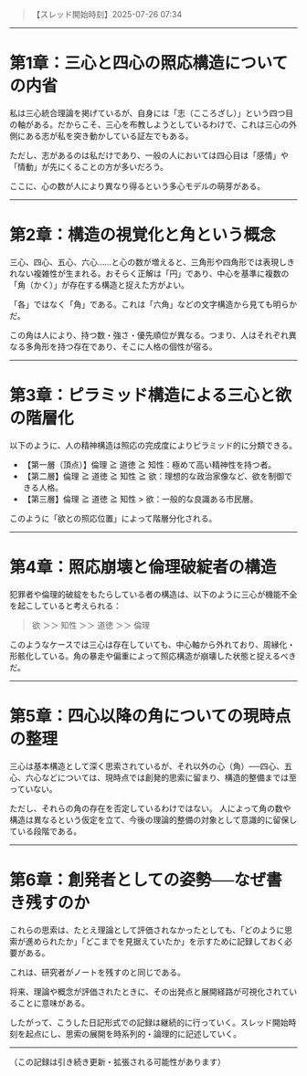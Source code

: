 > 【スレッド開始時刻】2025-07-26 07:34

---

# 第1章：三心と四心の照応構造についての内省

私は三心統合理論を掲げているが、自身には「志（こころざし）」という四つ目の軸がある。だからこそ、三心を布教しようとしているわけで、これは三心の外側にある志が私を突き動かしている証左でもある。

ただし、志があるのは私だけであり、一般の人においては四心目は「感情」や「情動」が先にくることの方が多いだろう。

ここに、心の数が人により異なり得るという多心モデルの萌芽がある。

---

# 第2章：構造の視覚化と角という概念

三心、四心、五心、六心……と心の数が増えると、三角形や四角形では表現しきれない複雑性が生まれる。おそらく正解は「円」であり、中心を基準に複数の「角（かく）」が存在する構造と捉えた方がよい。

「各」ではなく「角」である。これは「六角」などの文字構造から見ても明らかだ。

この角は人により、持つ数・強さ・優先順位が異なる。つまり、人はそれぞれ異なる多角形を持つ存在であり、そこに人格の個性が宿る。

---

# 第3章：ピラミッド構造による三心と欲の階層化

以下のように、人の精神構造は照応の完成度によりピラミッド的に分類できる。

* 【第一層（頂点）】倫理 ≧ 道徳 ≧ 知性：極めて高い精神性を持つ者。
* 【第二層】倫理 ≧ 道徳 ≧ 知性 ≧ 欲：理想的な政治家像など、欲を制御できる人格。
* 【第三層】倫理 ≧ 道徳 ≧ 知性 > 欲：一般的な良識ある市民層。

このように「欲との照応位置」によって階層分化される。

---

# 第4章：照応崩壊と倫理破綻者の構造

犯罪者や倫理的破綻をもたらしている者の構造は、以下のように三心が機能不全を起こしていると考えられる：

> 欲 ＞＞ 知性 ＞＞ 道徳 ＞＞ 倫理

このようなケースでは三心は存在していても、中心軸から外れており、周縁化・形骸化している。角の暴走や偏重によって照応構造が崩壊した状態と捉えるべきだ。

---

# 第5章：四心以降の角についての現時点の整理

三心は基本構造として深く思索されているが、それ以外の心（角）──四心、五心、六心などについては、現時点では創発的思索に留まり、構造的整備までは至っていない。

ただし、それらの角の存在を否定しているわけではない。
人によって角の数や構造は異なるという仮定を立て、今後の理論的整備の対象として意識的に留保している段階である。

---

# 第6章：創発者としての姿勢──なぜ書き残すのか

これらの思索は、たとえ理論として評価されなかったとしても、「どのように思索が進められたか」「どこまでを見据えていたか」を示すために記録しておく必要がある。

これは、研究者がノートを残すのと同じである。

将来、理論や概念が評価されたときに、その出発点と展開経路が可視化されていることに意味がある。

したがって、こうした日記形式での記録は継続的に行っていく。スレッド開始時刻を起点にし、思索の展開を時系列的・論理的に記述していく。

---

（この記録は引き続き更新・拡張される可能性があります）
